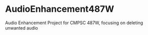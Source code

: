 # AudioEnhancement487W
Audio Enhancement Project for CMPSC 487W, focusing on deleting unwanted audio
